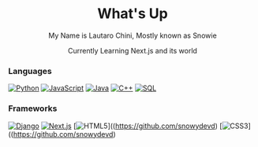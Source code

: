 <div align="center">
  <h1>What's Up</h1> 
  
  <p>My Name is Lautaro Chini, Mostly known as Snowie</p>
  <p>Currently Learning Next.js and its world</p>
</div>

### Languages
[![Python](https://img.shields.io/badge/python-black?style=for-the-badge&logo=python)](https://github.com/snowydevd)
[![JavaScript](https://img.shields.io/badge/javascript-black?style=for-the-badge&logo=javascript)](https://github.com/snowydevd)
[![Java](https://img.shields.io/badge/java-black?style=for-the-badge&logo=openjdk)](https://github.com/snowydevd)
[![C++](https://img.shields.io/badge/c++-black?style=for-the-badge&logo=cplusplus)](https://github.com/snowydevd)
[![SQL](https://img.shields.io/badge/sql-black?style=for-the-badge&logo=mysql)](https://github.com/snowydevd)

 ### Frameworks
[![Django](https://img.shields.io/badge/django-black?style=for-the-badge&logo=django)](https://github.com/snowydevd)
[![Next.js](https://img.shields.io/badge/next.js-black?style=for-the-badge&logo=react)](https://github.com/snowydevd)
[![HTML5](https://img.shields.io/badge/html5-black?style=for-the-badge&logo=html5)]((https://github.com/snowydevd)
[![CSS3](https://img.shields.io/badge/css3-black?style=for-the-badge&logo=css3)]((https://github.com/snowydevd)




<!--
**snowydevd/snowydevd** is a ✨ _special_ ✨ repository because its `README.md` (this file) appears on your GitHub profile.

Here are some ideas to get you started:

- 🔭 I’m currently working on ...
- 🌱 I’m currently learning ...
- 👯 I’m looking to collaborate on ...
- 🤔 I’m looking for help with ...
- 💬 Ask me about ...
- 📫 How to reach me: ...
- 😄 Pronouns: ...
- ⚡ Fun fact: ...
-->
